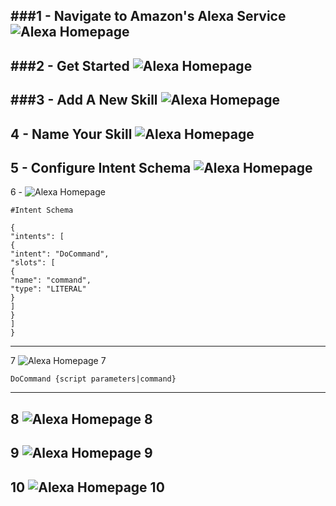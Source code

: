 
###1 - Navigate to Amazon's Alexa Service
![Alexa Homepage](https://s3.amazonaws.com/davis-project/docs/alex-token-1.png)
---
###2 - Get Started
![Alexa Homepage](https://s3.amazonaws.com/davis-project/docs/alex-token-2.png)
---
###3 - Add A New Skill
![Alexa Homepage](https://s3.amazonaws.com/davis-project/docs/alex-token-3.png)
---
4 - Name Your Skill
![Alexa Homepage](https://s3.amazonaws.com/davis-project/docs/alex-token-4.png)
---
5 - Configure Intent Schema
![Alexa Homepage](https://s3.amazonaws.com/davis-project/docs/alex-token-5.png)
---
6 - 
![Alexa Homepage](https://s3.amazonaws.com/davis-project/docs/alex-token-6.png)

````
#Intent Schema

{
"intents": [
{
"intent": "DoCommand",
"slots": [
{
"name": "command",
"type": "LITERAL"
}
]
}
]
}
````
---
7
![Alexa Homepage](https://s3.amazonaws.com/davis-project/docs/alex-token-7.png)
7

````
DoCommand {script parameters|command}
````
---
8
![Alexa Homepage](https://s3.amazonaws.com/davis-project/docs/alex-token-8.png)
8
---
9
![Alexa Homepage](https://s3.amazonaws.com/davis-project/docs/alex-token-9.png)
9
---
10
![Alexa Homepage](https://s3.amazonaws.com/davis-project/docs/alex-token-10.png)
10
---
